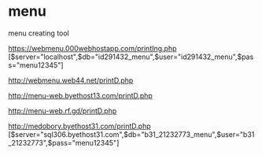 # menu
menu creating tool

https://webmenu.000webhostapp.com/printIng.php
[$server="localhost",$db="id291432_menu",$user="id291432_menu",$pass="menu12345"]


http://webmenu.web44.net/printD.php

http://menu-web.byethost13.com/printD.php

http://menu-web.rf.gd/printD.php


http://medobory.byethost31.com/printD.php
[$server="sql306.byethost31.com",$db="b31_21232773_menu",$user="b31_21232773",$pass="menu12345"]